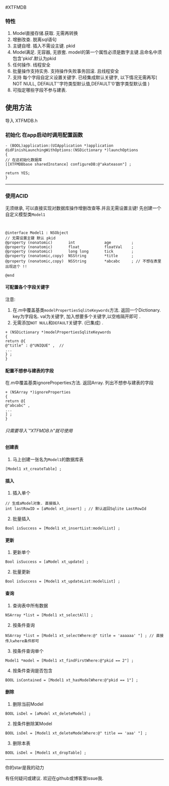 

#XTFMDB

### 特性
1. Model直接存储.获取. 无需再转换
2. 增删改查. 脱离sql语句
3. 主键自增. 插入不需设主键. pkid
4. Model满足. 无容器, 无嵌套. model的第一个属性必须是数字主键.且命名中须包含'pkid'.默认为pkid
5. 任何操作. 线程安全
6. 批量操作支持实务. 支持操作失败事务回滚. 且线程安全
7. 支持 每个字段自定义设置关键字. 已经集成默认关键字, 以下情况无需再写( NOT NULL, DEFAULT''字符类型默认值,DEFAULT'0'数字类型默认值 )
8. 可指定哪些字段不参与建表.

## 使用方法
 
导入 XTFMDB.h

### 初始化 在app启动时调用配置函数

```
- (BOOL)application:(UIApplication *)application didFinishLaunchingWithOptions:(NSDictionary *)launchOptions
{
// 在这初始化数据库
[[XTFMDBbase sharedInstance] configureDB:@"akateason"] ;

return YES;
}

```

---

### 使用ACID
无须继承, 可以直接实现对数据库操作增删改查等.并且无需设置主键!
先创建一个自定义模型类`Model1`
```


@interface Model1 : NSObject
// 无需设置主键 默认 pkid
@property (nonatomic)       int             age         ;
@property (nonatomic)       float           floatVal    ;
@property (nonatomic)       long long       tick        ;
@property (nonatomic,copy)  NSString        *title      ;
@property (nonatomic,copy)  NSString        *abcabc     ; // 不想在表里出现这个 !!

@end

```
#### 可配置各个字段关键字
注意:
1. 在.m中覆盖基类`modelPropertiesSqliteKeywords`方法. 返回一个Dictionary. key为字段名. val为关键字, 加入想要多个关键字,以空格隔开即可 .
2. 无需添加`NOT NULL`和`DEFAULT`关键字. (已集成) .

```
+ (NSDictionary *)modelPropertiesSqliteKeywords
{
return @{
@"title" : @"UNIQUE" ,  // 
...           
} ;
}
```

#### 配置不想参与建表的字段
在.m中覆盖基类ignoreProperties方法. 返回Array. 列出不想参与建表的字段
```
+ (NSArray *)ignoreProperties
{
return @[
@"abcabc" ,
...
] ;
}
```

###### 只需要导入`"XTFMDB.h"就可使用

#### 创建表
1. 马上创建一张名为`Model1`的数据库表
```
[Model1 xt_createTable] ;
```

#### 插入
1. 插入单个
```
// 生成aModel对象. 直接插入
int lastRowID = [aModel xt_insert] ; // 默认返回Sqlite LastRowId
```
2. 批量插入
```
Bool isSuccess = [Model1 xt_insertList:modelList] ;
```

#### 更新
1. 更新单个
```
Bool isSuccess = [aModel xt_update] ;
```
2. 批量更新
```
Bool isSuccess = [Model1 xt_updateList:modelList] ;
```

#### 查询
1. 查询表中所有数据
```
NSArray *list = [Model1 xt_selectAll] ;
```
2. 按条件查询
```      
NSArray *list = [Model1 xt_selectWhere:@" title = 'aaaaaa' "] ; // 直接传入where条件即可
```
3. 按条件查询单个
```
Model1 *model = [Model1 xt_findFirstWhere:@"pkid == 2"] ;
```
4. 按条件查询是否包含
```
BOOL isContained = [Model1 xt_hasModelWhere:@"pkid == 1"] ;
```

#### 删除
1. 删除当前Model
```
BOOL isDel = [aModel xt_deleteModel] ;
```
2. 按条件删除某Model
```
BOOL isDel = [Model1 xt_deleteModelWhere:@" title == 'aaa' "] ;
```
3. 删除本表
```
BOOL isDel = [Model1 xt_dropTable] ;
```

---



你的star是我的动力

有任何疑问或建议. 欢迎在github或博客里issue我. 
